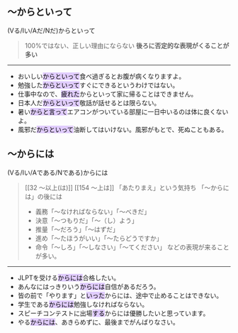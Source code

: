 ## 〜からといって
(Vる/Iい/Aだ/Nだ)からといって
> 100%ではない、正しい理由にならない
> **後ろに否定的な表現がくることが多い**

---
- おいしい<mark style="background: #D2B3FFA6;">からといって</mark>食べ過ぎるとお腹が病くなりますよ。
- 勉強した<mark style="background: #D2B3FFA6;">からといって</mark>すぐにできるというわけではない。
- 仕事中なので、<mark style="background: #D2B3FFA6;">疲れた</mark>からといって家に帰ることはできません。
- 日本人だ<mark style="background: #D2B3FFA6;">からといって</mark>敬話が話せるとは限らない。
- 暑い<mark style="background: #D2B3FFA6;">からと言って</mark>エアコンがついている部屋に一日中いるのは体に良くないよ。
- 風邪だ<mark style="background: #D2B3FFA6;">からといって</mark>油断してはいけない。風邪がもとで、死ぬこともある。

## 〜からには
(Vる/Iい/Aである/Nである)からには
> [[32 〜以上(は)]]
> [[154 〜上は]]
>「あたりまえ」という気持ち
>「〜からには」の後には
> - 義務「〜なければならない」「〜べきだ」
> - 決意「〜つもりだ」「〜（し）よう」
> - 推量「〜だろう」「〜はずだ」
> - 進め「〜たほうがいい」「〜たらどうですか」
> - 命令「〜しろ」「〜しなさい」「〜てください」
> などの表現が来ることが多い。

---
- JLPTを受ける<mark style="background: #D2B3FFA6;">からには</mark>合格したい。
- あんなにはっきりいう<mark style="background: #D2B3FFA6;">からには</mark>自信があるだろう。
- 皆の前で「やります」と<mark style="background: #D2B3FFA6;">いった</mark>からには、途中で止めることはできない。
- 学生である<mark style="background: #D2B3FFA6;">からには</mark>勉強しなければならない。
- スピーチコンテストに出場<mark style="background: #D2B3FFA6;">する</mark>からには優勝したいと思っています。
- やる<mark style="background: #D2B3FFA6;">からには</mark>、あきらめずに、最後までがんばりなさい。
